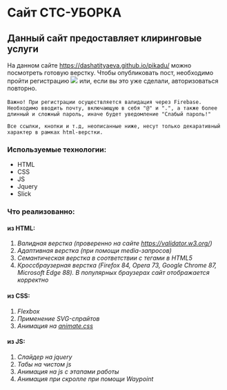 Сайт СТС-УБОРКА
=====================

Данный сайт предоставляет клиринговые услуги
---------------------
На данном сайте <https://dashatityaeva.github.io/pikadu/> можно посмотреть готовую верстку. Чтобы опубликовать пост, необходимо пройти регистрацию ![](signIn.png) или, если вы это уже сделали, авторизоваться повторно.<br/>    
`Важно! При регистрации осуществляется валидация через Firebase. Необходимо вводить почту, включающую в себя "@" и ".", а также более длинный и сложный пароль, иначе будет уведомление "Слабый пароль!"`<br/>

`Все ссылки, кнопки и т.д, неописанные ниже, несут только декаративный характер в рамках html-верстки.`

### Используемые технологии: 

* HTML
* CSS
* JS
* Jquery
* Slick

### Что реализованно:
#### из HTML:
1. _Валидная верстка (проверенно на сайте <https://validator.w3.org/>)_ 
2. _Адаптивная верстка (при помощи media-запросов)_
3. _Семантическая верстка в соответствии с тегами в HTML5_
4. _Кроссбраузерная верстка (Firefox 84, Opera 73, Google Chrome 87, Microsoft Edge 88). В популярных браузерах сайт отображается корректно_
#### из CSS:
1. _Flexbox_
2. _Применение SVG-спрайтов_
3. _Анимация на [animate.css](https://animate.style/)_

#### из JS:
1. _Слайдер на jquery_
2. _Табы на чистом js_
3. _Анимация на js с этапами работы_
4. _Анимация при скролле при помощи Waypoint_